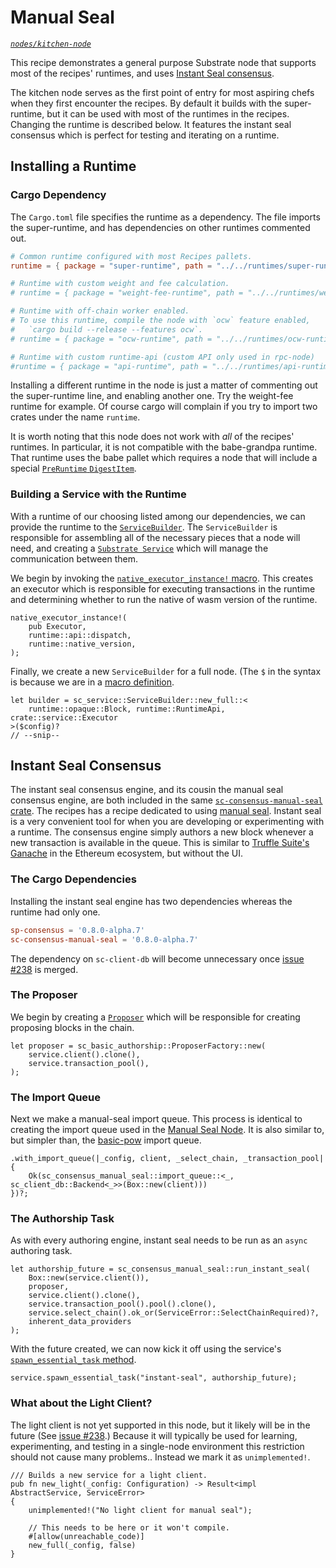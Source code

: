# Manual Seal
*[`nodes/kitchen-node`](https://github.com/substrate-developer-hub/recipes/tree/master/nodes/kitchen-node)*

This recipe demonstrates a general purpose Substrate node that supports most of the recipes' runtimes, and uses [Instant Seal consensus](https://substrate.dev/rustdocs/master/sc_consensus_manual_seal/index.html).

The kitchen node serves as the first point of entry for most aspiring chefs when they first encounter the recipes. By default it builds with the super-runtime, but it can be used with most of the runtimes in the recipes. Changing the runtime is described below. It features the instant seal consensus which is perfect for testing and iterating on a runtime.

## Installing a Runtime

### Cargo Dependency

The `Cargo.toml` file specifies the runtime as a dependency. The file imports the super-runtime, and has dependencies on other runtimes commented out.

```toml
# Common runtime configured with most Recipes pallets.
runtime = { package = "super-runtime", path = "../../runtimes/super-runtime" }

# Runtime with custom weight and fee calculation.
# runtime = { package = "weight-fee-runtime", path = "../../runtimes/weight-fee-runtime"}

# Runtime with off-chain worker enabled.
# To use this runtime, compile the node with `ocw` feature enabled,
#   `cargo build --release --features ocw`.
# runtime = { package = "ocw-runtime", path = "../../runtimes/ocw-runtime" }

# Runtime with custom runtime-api (custom API only used in rpc-node)
#runtime = { package = "api-runtime", path = "../../runtimes/api-runtime" }
```

Installing a different runtime in the node is just a matter of commenting out the super-runtime line, and enabling another one. Try the weight-fee runtime for example. Of course cargo will complain if you try to import two crates under the name `runtime`.

It is worth noting that this node does not work with _all_ of the recipes' runtimes. In particular, it is not compatible with the babe-grandpa runtime. That runtime uses the babe pallet which requires a node that will include a special [`PreRuntime` `DigestItem`](https://substrate.dev/rustdocs/master/sp_runtime/enum.DigestItem.html#variant.PreRuntime).

### Building a Service with the Runtime

With a runtime of our choosing listed among our dependencies, we can provide the runtime to the [`ServiceBuilder`](https://substrate.dev/rustdocs/master/sc_service/struct.ServiceBuilder.html). The `ServiceBuilder` is responsible for assembling all of the necessary pieces that a node will need, and creating a [`Substrate Service`](https://substrate.dev/rustdocs/master/sc_service/struct.Service.html) which will manage the communication between them.

We begin by invoking the [`native_executor_instance!` macro](https://substrate.dev/rustdocs/master/sc_executor/macro.native_executor_instance.html). This creates an executor which is responsible for executing transactions in  the runtime and determining whether to run the native of wasm version of the runtime.

```rust_ignore
native_executor_instance!(
	pub Executor,
	runtime::api::dispatch,
	runtime::native_version,
);
```

Finally, we create a new `ServiceBuilder` for a full node. (The `$` in the syntax is because we are in a [macro definition](https://doc.rust-lang.org/book/ch19-06-macros.html).

```rust, ignore
let builder = sc_service::ServiceBuilder::new_full::<
	runtime::opaque::Block, runtime::RuntimeApi, crate::service::Executor
>($config)?
// --snip--
```

## Instant Seal Consensus

The instant seal consensus engine, and its cousin the manual seal consensus engine, are both included in the same [`sc-consensus-manual-seal` crate](https://substrate.dev/rustdocs/master/sc_consensus_manual_seal/index.html). The recipes has a recipe dedicated to using [manual seal](./manual-seal.md). Instant seal is a very convenient tool for when you are developing or experimenting with a runtime. The consensus engine simply authors a new block whenever a new transaction is available in the queue. This is similar to [Truffle Suite's Ganache](https://www.trufflesuite.com/ganache) in the Ethereum ecosystem, but without the UI.

### The Cargo Dependencies

Installing the instant seal engine has two dependencies whereas the runtime had only one.

```toml
sp-consensus = '0.8.0-alpha.7'
sc-consensus-manual-seal = '0.8.0-alpha.7'
```

The dependency on `sc-client-db` will become unnecessary once [issue #238](https://github.com/substrate-developer-hub/recipes/pull/238) is merged.

### The Proposer

We begin by creating a [`Proposer`](https://substrate.dev/rustdocs/master/sc_basic_authorship/struct.Proposer.html) which will be responsible for creating proposing blocks in the chain.

```rust, ignore
let proposer = sc_basic_authorship::ProposerFactory::new(
	service.client().clone(),
	service.transaction_pool(),
);
```

### The Import Queue

Next we make a manual-seal import queue. This process is identical to creating the import queue used in the [Manual Seal Node](./manual-seal.md). It is also similar to, but simpler than, the [basic-pow](./basic-pow.md) import queue.

```rust, ignore
.with_import_queue(|_config, client, _select_chain, _transaction_pool| {
	Ok(sc_consensus_manual_seal::import_queue::<_, sc_client_db::Backend<_>>(Box::new(client)))
})?;
```

### The Authorship Task

As with every authoring engine, instant seal needs to be run as an `async` authoring task.

```rust, ignore
let authorship_future = sc_consensus_manual_seal::run_instant_seal(
	Box::new(service.client()),
	proposer,
	service.client().clone(),
	service.transaction_pool().pool().clone(),
	service.select_chain().ok_or(ServiceError::SelectChainRequired)?,
	inherent_data_providers
);
```

With the future created, we can now kick it off using the service's [`spawn_essential_task` method](https://substrate.dev/rustdocs/master/sc_service/struct.Service.html#method.spawn_essential_task).

```rust, ignore
service.spawn_essential_task("instant-seal", authorship_future);
```

### What about the Light Client?

The light client is not yet supported in this node, but it likely will be in the future (See [issue #238](https://github.com/substrate-developer-hub/recipes/pull/238).) Because it will typically be used for learning, experimenting, and testing in a single-node environment this restriction should not cause many problems.. Instead we mark it as `unimplemented!`.

```rust, ignore
/// Builds a new service for a light client.
pub fn new_light(_config: Configuration) -> Result<impl AbstractService, ServiceError>
{
	unimplemented!("No light client for manual seal");

	// This needs to be here or it won't compile.
	#[allow(unreachable_code)]
	new_full(_config, false)
}
```
